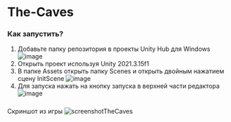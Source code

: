 # The-Caves
### Как запустить?
1. Добавьте папку репозитория в проекты Unity Hub для Windows
![image](https://user-images.githubusercontent.com/92929937/210827101-a2514b12-b038-4899-bc4a-0b9ac2617904.png)
2. Открыть проект используя Unity 2021.3.15f1
3. В папке Assets открыть папку Scenes и открыть двойным нажатием сцену InitScene
![image](https://user-images.githubusercontent.com/92929937/210826115-c5a0ca33-81d0-436c-8ba2-a8ccbf54c476.png)
4. Для запуска нажать на кнопку запуска в верхней части редактора
![image](https://user-images.githubusercontent.com/92929937/210826631-74f8471d-5807-417a-91d5-8109470bd78c.png)

#####
Скриншот из игры
![screenshotTheCaves](https://user-images.githubusercontent.com/92929937/206549979-b93cab2f-a5f1-494b-8742-98b57fa12b2b.png)
